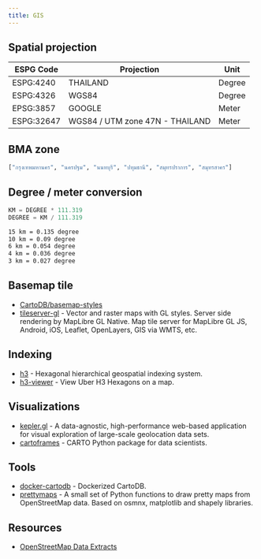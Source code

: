 ```yaml
---
title: GIS
---
```


## Spatial projection

| ESPG Code  | Projection                      | Unit   |
| ---------- | ------------------------------- | ------ |
| ESPG:4240  | THAILAND                        | Degree |
| ESPG:4326  | WGS84                           | Degree |
| EPSG:3857  | GOOGLE                          | Meter  |
| ESPG:32647 | WGS84 / UTM zone 47N - THAILAND | Meter  |

## BMA zone

```python
["กรุงเทพมหานคร", "นครปฐม", "นนทบุรี", "ปทุมธานี", "สมุทรปราการ", "สมุทรสาคร"]
```

## Degree / meter conversion

```python
KM = DEGREE * 111.319
DEGREE = KM / 111.319
```

```bash title="examples"
15 km = 0.135 degree
10 km = 0.09 degree
6 km = 0.054 degree
4 km = 0.036 degree
3 km = 0.027 degree
```

## Basemap tile

- [CartoDB/basemap-styles](https://github.com/CartoDB/basemap-styles)
- [tileserver-gl](https://github.com/maptiler/tileserver-gl) - Vector and raster maps with GL styles. Server side rendering by MapLibre GL Native. Map tile server for MapLibre GL JS, Android, iOS, Leaflet, OpenLayers, GIS via WMTS, etc.

## Indexing

- [h3](https://github.com/uber/h3) - Hexagonal hierarchical geospatial indexing system.
- [h3-viewer](https://github.com/clupasq/h3-viewer) - View Uber H3 Hexagons on a map.

## Visualizations

- [kepler.gl](https://kepler.gl/demo) - A data-agnostic, high-performance web-based application for visual exploration of large-scale geolocation data sets.
- [cartoframes](https://github.com/CartoDB/cartoframes) - CARTO Python package for data scientists.

## Tools

- [docker-cartodb](https://github.com/sverhoeven/docker-cartodb) - Dockerized CartoDB.
- [prettymaps](https://github.com/marceloprates/prettymaps) - A small set of Python functions to draw pretty maps from OpenStreetMap data. Based on osmnx, matplotlib and shapely libraries.

## Resources

- [OpenStreetMap Data Extracts](http://download.geofabrik.de/index.html)
